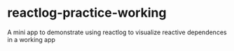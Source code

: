 # reactlog-practice-working
A mini app to demonstrate using reactlog to visualize reactive dependences in a working app
